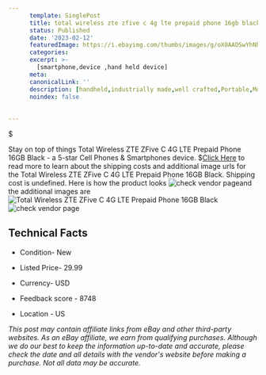 ```yaml
---
      template: SinglePost
      title: total wireless zte zfive c 4g lte prepaid phone 16gb black
      status: Published
      date: '2023-02-12'
      featuredImage: https://i.ebayimg.com/thumbs/images/g/oX0AAOSwYhNhgZ66/s-l225.jpg
      categories: 
      excerpt: >-
        [smartphone,device ,hand held device]
      meta:
      canonicalLink: ''
      description: [handheld,industrially made,well crafted,Portable,Mobile,Compact,Convenient,Lightweight,Maneuverable,Man-portable,Miniature,Carriable,Hand-held,Light,Holdable,Transportable,Mobile device,Pocket-sized,On-the-go,Wireless,Cordless,Compact size,Convenient size, smartphone,device ,hand held device]
      noindex: false
      
        
---
```

$

Stay on top of things Total Wireless ZTE ZFive C 4G LTE Prepaid Phone 16GB Black - a 5-star Cell Phones & Smartphones device.
$[Click Here](https://www.ebay.com/itm/224673052958?hash=item344f8eb91e%3Ag%3AoX0AAOSwYhNhgZ66&mkevt=1&mkcid=1&mkrid=711-53200-19255-0&campid=%253CePNCampaignId%253E&customid=%253CreferenceId%253E&toolid=10049) to read more to learn about the shipping costs and additional image urls for the Total Wireless ZTE ZFive C 4G LTE Prepaid Phone 16GB Black. Shipping cost is undefined. Here is how the product looks ![check vendor page](https://i.ebayimg.com/thumbs/images/g/oX0AAOSwYhNhgZ66/s-l225.jpg)and the additional images are![Total Wireless ZTE ZFive C 4G LTE Prepaid Phone 16GB Black](https://i.ebayimg.com/images/g/oX0AAOSwYhNhgZ66/s-l1600.jpg)![check vendor page](https://origin-galleryplus.ebayimg.com/ws/web/224673052958_2_0_1/225x225.jpg,https://origin-galleryplus.ebayimg.com/ws/web/224673052958_3_0_1/225x225.jpg)



 ## Technical Facts 



     
      

 - Condition- New 


      

 - Listed Price- 29.99 


      

 - Currency- USD 


      

 - Feedback score - 8748 


      

 - Location - US 


      
      

 *_This post may contain affiliate links from eBay and other third-party websites. As an eBay affiliate, we earn from qualifying purchases. Although we do our best to keep the information up-to-date and accurate, please check the date and all details with the vendor's website before making a purchase. Not all data may be accurate._*






